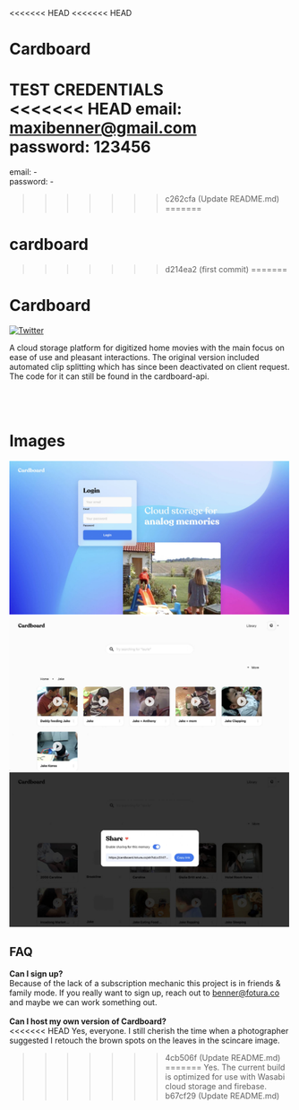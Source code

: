 <<<<<<< HEAD
<<<<<<< HEAD
# Cardboard



TEST CREDENTIALS<br>
<<<<<<< HEAD
email: maxibenner@gmail.com<br>
password: 123456
=======
email: -<br>
password: -
>>>>>>> c262cfa (Update README.md)
=======
# cardboard
>>>>>>> d214ea2 (first commit)
=======
# Cardboard

[![Twitter](https://img.shields.io/twitter/url?url=https%3A%2F%2Fgithub.com%2Fmaxibenner%2Fmerch)](https://twitter.com/intent/tweet?text=Wow:&url=https%3A%2F%2Fgithub.com%2Fmaxibenner%2Fcardboard)

A cloud storage platform for digitized home movies with the main focus on ease of use and pleasant interactions. The original version included automated clip splitting which has since been deactivated on client request. The code for it can still be found in the cardboard-api.
<br />
<br />
<br />
<br />
# Images
<img src="./readme_preview.jpg" width="500px">
<img src="./readme_preview_2.jpg" width="500px">
<img src="./readme_preview_3.jpg" width="500px">


## FAQ

**Can I sign up?**
<br />
Because of the lack of a subscription mechanic this project is in friends & family mode. If you really want to sign up, reach out to benner@fotura.co and maybe we can work something out.
<br />
<br />
**Can I host my own version of Cardboard?**
<br />
<<<<<<< HEAD
Yes, everyone. I still cherish the time when a photographer suggested I retouch the brown spots on the leaves in the scincare image.
>>>>>>> 4cb506f (Update README.md)
=======
Yes. The current build is optimized for use with Wasabi cloud storage and firebase.
>>>>>>> b67cf29 (Update README.md)
